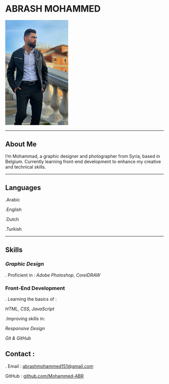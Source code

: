 # ABRASH MOHAMMED

<img src="./img/imgage1.jpg" width="200" heigt="200">

---

## About Me

I’m Mohammad, a graphic designer and photographer from Syria, based in Belgium.
Currently learning front-end development to enhance my creative and technical
skills.

---

## Languages

.Arabic

.English

.Dutch

.Turkish

---

## Skills

### **_Graphic Design_**

. Proficient in : _Adobe Photoshop_, _CorelDRAW_

### Front-End Development

. Learning the basics of :

_HTML, CSS, JavaScript_

.Improving skills in:

_Responsive Design_

_Git & GitHub_

## Contact :

. Email : abrashmohammed151@gmail.com

GitHub : [github.com/Mohammed-ABR](https://github.com/Mohammed-ABR)
